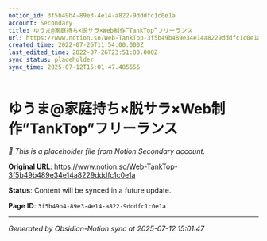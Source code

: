 ```yaml
---
notion_id: 3f5b49b4-89e3-4e14-a822-9dddfc1c0e1a
account: Secondary
title: ゆうま@家庭持ち×脱サラ×Web制作”TankTop”フリーランス
url: https://www.notion.so/Web-TankTop-3f5b49b489e34e14a8229dddfc1c0e1a
created_time: 2022-07-26T11:54:00.000Z
last_edited_time: 2022-07-26T23:51:00.000Z
sync_status: placeholder
sync_time: 2025-07-12T15:01:47.485556
---
```


# ゆうま@家庭持ち×脱サラ×Web制作”TankTop”フリーランス

*🔄 This is a placeholder file from Notion Secondary account.*

**Original URL**: https://www.notion.so/Web-TankTop-3f5b49b489e34e14a8229dddfc1c0e1a

**Status**: Content will be synced in a future update.

**Page ID**: `3f5b49b4-89e3-4e14-a822-9dddfc1c0e1a`

---

*Generated by Obsidian-Notion sync at 2025-07-12 15:01:47*
